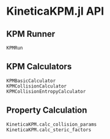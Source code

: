 # KineticaKPM.jl API

## KPM Runner

```@docs
KPMRun
```

## KPM Calculators

```@docs
KPMBasicCalculator
KPMCollisionCalculator
KPMCollisionEntropyCalculator
```

## Property Calculation

```@docs
KineticaKPM.calc_collision_params
KineticaKPM.calc_steric_factors
```